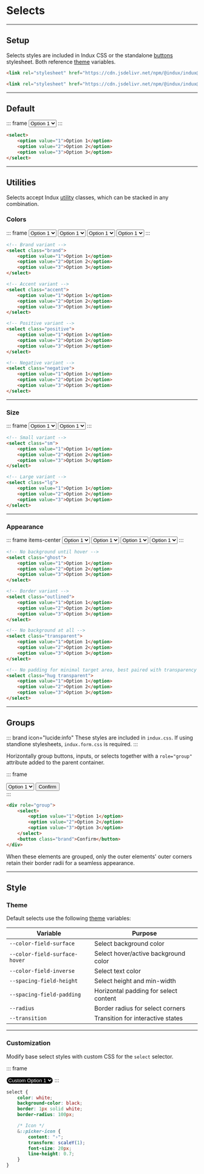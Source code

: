 # Selects

---

## Setup

Selects styles are included in Indux CSS or the standalone [buttons](/elements/buttons) stylesheet. Both reference [theme](/styles/theme) variables.

<x-code-group copy>

```html "Indux CSS"
<link rel="stylesheet" href="https://cdn.jsdelivr.net/npm/@indux/indux@latest/dist/indux.min.css" />
```

```html "Standalone"
<link rel="stylesheet" href="https://cdn.jsdelivr.net/npm/@indux/indux@latest/dist/indux.button.css" />
```

</x-code-group>

---

## Default

::: frame
<select>
    <option value="1">Option 1</option>
    <option value="2">Option 2</option>
    <option value="3">Option 3</option>
</select>
:::

```html copy
<select>
    <option value="1">Option 1</option>
    <option value="2">Option 2</option>
    <option value="3">Option 3</option>
</select>
```

---

## Utilities

Selects accept Indux [utility](/styles/utilities) classes, which can be stacked in any combination.

### Colors
::: frame
<select class="brand">
    <option value="1">Option 1</option>
    <option value="2">Option 2</option>
    <option value="3">Option 3</option>
</select>
<select class="accent">
    <option value="1">Option 1</option>
    <option value="2">Option 2</option>
    <option value="3">Option 3</option>
</select>
<select class="positive">
    <option value="1">Option 1</option>
    <option value="2">Option 2</option>
    <option value="3">Option 3</option>
</select>
<select class="negative">
    <option value="1">Option 1</option>
    <option value="2">Option 2</option>
    <option value="3">Option 3</option>
</select>
:::

```html copy
<!-- Brand variant -->
<select class="brand">
    <option value="1">Option 1</option>
    <option value="2">Option 2</option>
    <option value="3">Option 3</option>
</select>

<!-- Accent variant -->
<select class="accent">
    <option value="1">Option 1</option>
    <option value="2">Option 2</option>
    <option value="3">Option 3</option>
</select>

<!-- Positive variant -->
<select class="positive">
    <option value="1">Option 1</option>
    <option value="2">Option 2</option>
    <option value="3">Option 3</option>
</select>

<!-- Negative variant -->
<select class="negative">
    <option value="1">Option 1</option>
    <option value="2">Option 2</option>
    <option value="3">Option 3</option>
</select>
```

---

### Size

::: frame
<select class="sm">
    <option value="1">Option 1</option>
    <option value="2">Option 2</option>
    <option value="3">Option 3</option>
</select>
<select class="lg">
    <option value="1">Option 1</option>
    <option value="2">Option 2</option>
    <option value="3">Option 3</option>
</select>
:::

```html copy
<!-- Small variant -->
<select class="sm">
    <option value="1">Option 1</option>
    <option value="2">Option 2</option>
    <option value="3">Option 3</option>
</select>

<!-- Large variant -->
<select class="lg">
    <option value="1">Option 1</option>
    <option value="2">Option 2</option>
    <option value="3">Option 3</option>
</select>
```

---

### Appearance

::: frame items-center
<select class="ghost">
    <option value="1">Option 1</option>
    <option value="2">Option 2</option>
    <option value="3">Option 3</option>
</select>
<select class="outlined">
    <option value="1">Option 1</option>
    <option value="2">Option 2</option>
    <option value="3">Option 3</option>
</select>
<select class="transparent">
    <option value="1">Option 1</option>
    <option value="2">Option 2</option>
    <option value="3">Option 3</option>
</select>
<select class="hug transparent">
    <option value="1">Option 1</option>
    <option value="2">Option 2</option>
    <option value="3">Option 3</option>
</select>
:::

```html copy
<!-- No background until hover -->
<select class="ghost">
    <option value="1">Option 1</option>
    <option value="2">Option 2</option>
    <option value="3">Option 3</option>
</select>

<!-- Border variant -->
<select class="outlined">
    <option value="1">Option 1</option>
    <option value="2">Option 2</option>
    <option value="3">Option 3</option>
</select>

<!-- No background at all -->
<select class="transparent">
    <option value="1">Option 1</option>
    <option value="2">Option 2</option>
    <option value="3">Option 3</option>
</select>

<!-- No padding for minimal target area, best paired with transparency -->
<select class="hug transparent">
    <option value="1">Option 1</option>
    <option value="2">Option 2</option>
    <option value="3">Option 3</option>
</select>
```

---

## Groups

::: brand icon="lucide:info"
These styles are included in `indux.css`. If using standlone stylesheets, `indux.form.css` is required.
:::

Horizontally group buttons, inputs, or selects together with a `role="group"` attribute added to the parent container.

::: frame
<div role="group">
    <select>
        <option value="1">Option 1</option>
        <option value="2">Option 2</option>
        <option value="3">Option 3</option>
    </select>
    <button class="brand">Confirm</button>
</div>
:::

```html copy
<div role="group">
    <select>
        <option value="1">Option 1</option>
        <option value="2">Option 2</option>
        <option value="3">Option 3</option>
    </select>
    <button class="brand">Confirm</button>
</div>
```

When these elements are grouped, only the outer elements' outer corners retain their border radii for a seamless appearance.

---

## Style

### Theme

Default selects use the following [theme](/styles/theme) variables:

| Variable | Purpose |
|----------|---------|
| `--color-field-surface` | Select background color |
| `--color-field-surface-hover` | Select hover/active background color |
| `--color-field-inverse` | Select text color |
| `--spacing-field-height` | Select height and min-width |
| `--spacing-field-padding` | Horizontal padding for select content |
| `--radius` | Border radius for select corners |
| `--transition` | Transition for interactive states |

---

### Customization

Modify base select styles with custom CSS for the `select` selector.

::: frame
<style>
select.custom {
    color: white;
    background-color: black;
    border: 1px solid white;
    border-radius: 100px;

    &::picker-icon {
        content: "›";
        transform: scaleY(1);
        font-size: 20px;
        line-height: 0.7;
    }
}
</style>

<select class="custom">
    <option value="1">Custom Option 1</option>
    <option value="2">Custom Option 2</option>
    <option value="3">Custom Option 3</option>
</select>
:::

```css copy
select {
    color: white;
    background-color: black;
    border: 1px solid white;
    border-radius: 100px;

    /* Icon */
    &::picker-icon {
        content: "›";
        transform: scaleY(1);
        font-size: 20px;
        line-height: 0.7;
    }
}
```